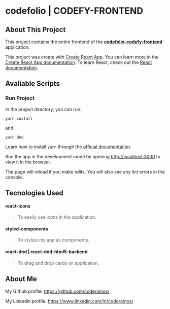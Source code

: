 # codefolio | CODEFY-FRONTEND

## About This Project

This project contains the entire frontend of the **[codefolio-codefy-frontend](https://github.com/coderamos/codefolio-codefy-frontend)** application.

This project was create with [Create React App](https://facebook.github.io/create-react-app/). You can learn more in the [Create React App documentation](https://facebook.github.io/create-react-app/docs/getting-started). To learn React, check out the [React documentation](https://reactjs.org/).

## Avaliable Scripts

### Run Project

In the project directory, you can run:

```
yarn install
```

and

```
yarn dev
```

Learn how to install `yarn` through the [official documentation](https://yarnpkg.com/pt-BR/docs/install).

Run the app in the development mode by opening [http://localhost:3000](http://localhost:3000) to view it in the browser.

The page will reload if you make edits. You will also see any lint errors in the console.

## Tecnologies Used

#### react-icons

> To easily use icons in the application.

#### styled-components

> To stylize my app as components.

#### react-dnd | react-dnd-html5-backend

> To drag and drop cards on application.

## About Me

My Github profile: https://github.com/coderamos/

My Linkedin profile: https://www.linkedin.com/in/coderamos/
